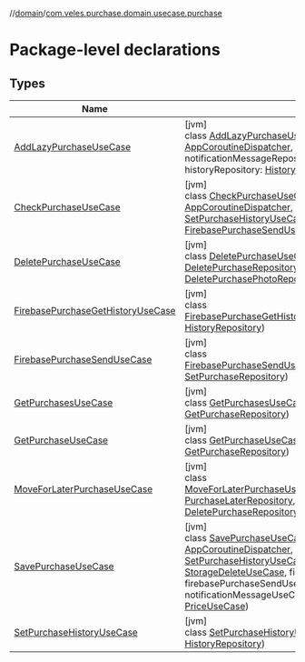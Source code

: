 //[domain](../../index.md)/[com.veles.purchase.domain.usecase.purchase](index.md)

# Package-level declarations

## Types

| Name | Summary |
|---|---|
| [AddLazyPurchaseUseCase](-add-lazy-purchase-use-case/index.md) | [jvm]<br>class [AddLazyPurchaseUseCase](-add-lazy-purchase-use-case/index.md)@Injectconstructor(appCoroutineDispatcher: [AppCoroutineDispatcher](../com.veles.purchase.domain.core.dispatcher/-app-coroutine-dispatcher/index.md), setPurchaseRepository: [SetPurchaseRepository](../com.veles.purchase.domain.repository.purchase/-set-purchase-repository/index.md), notificationMessageRepository: [NotificationMessageRepository](../com.veles.purchase.domain.repository.message/-notification-message-repository/index.md), historyRepository: [HistoryRepository](../com.veles.purchase.domain.repository.history/-history-repository/index.md)) |
| [CheckPurchaseUseCase](-check-purchase-use-case/index.md) | [jvm]<br>class [CheckPurchaseUseCase](-check-purchase-use-case/index.md)@Injectconstructor(coroutineDispatcher: [AppCoroutineDispatcher](../com.veles.purchase.domain.core.dispatcher/-app-coroutine-dispatcher/index.md), setPurchaseHistoryUseCase: [SetPurchaseHistoryUseCase](-set-purchase-history-use-case/index.md), firebasePurchaseSendUseCase: [FirebasePurchaseSendUseCase](-firebase-purchase-send-use-case/index.md)) |
| [DeletePurchaseUseCase](-delete-purchase-use-case/index.md) | [jvm]<br>class [DeletePurchaseUseCase](-delete-purchase-use-case/index.md)@Injectconstructor(deletePurchaseRepository: [DeletePurchaseRepository](../com.veles.purchase.domain.repository.storage/-delete-purchase-repository/index.md), deletePurchasePhotoRepository: [DeletePurchasePhotoRepository](../com.veles.purchase.domain.repository.storage/-delete-purchase-photo-repository/index.md), historyRepository: [HistoryRepository](../com.veles.purchase.domain.repository.history/-history-repository/index.md)) |
| [FirebasePurchaseGetHistoryUseCase](-firebase-purchase-get-history-use-case/index.md) | [jvm]<br>class [FirebasePurchaseGetHistoryUseCase](-firebase-purchase-get-history-use-case/index.md)@Injectconstructor(historyRepository: [HistoryRepository](../com.veles.purchase.domain.repository.history/-history-repository/index.md)) |
| [FirebasePurchaseSendUseCase](-firebase-purchase-send-use-case/index.md) | [jvm]<br>class [FirebasePurchaseSendUseCase](-firebase-purchase-send-use-case/index.md)@Injectconstructor(setPurchaseRepository: [SetPurchaseRepository](../com.veles.purchase.domain.repository.purchase/-set-purchase-repository/index.md)) |
| [GetPurchasesUseCase](-get-purchases-use-case/index.md) | [jvm]<br>class [GetPurchasesUseCase](-get-purchases-use-case/index.md)@Injectconstructor(getPurchaseRepository: [GetPurchaseRepository](../com.veles.purchase.domain.repository.purchase/-get-purchase-repository/index.md)) |
| [GetPurchaseUseCase](-get-purchase-use-case/index.md) | [jvm]<br>class [GetPurchaseUseCase](-get-purchase-use-case/index.md)@Injectconstructor(getPurchaseRepository: [GetPurchaseRepository](../com.veles.purchase.domain.repository.purchase/-get-purchase-repository/index.md)) |
| [MoveForLaterPurchaseUseCase](-move-for-later-purchase-use-case/index.md) | [jvm]<br>class [MoveForLaterPurchaseUseCase](-move-for-later-purchase-use-case/index.md)@Injectconstructor(purchaseLaterRepository: [PurchaseLaterRepository](../com.veles.purchase.domain.repository.purchase/-purchase-later-repository/index.md), deletePurchaseRepository: [DeletePurchaseRepository](../com.veles.purchase.domain.repository.storage/-delete-purchase-repository/index.md)) |
| [SavePurchaseUseCase](-save-purchase-use-case/index.md) | [jvm]<br>class [SavePurchaseUseCase](-save-purchase-use-case/index.md)@Injectconstructor(coroutineDispatcher: [AppCoroutineDispatcher](../com.veles.purchase.domain.core.dispatcher/-app-coroutine-dispatcher/index.md), setPurchaseHistoryUseCase: [SetPurchaseHistoryUseCase](-set-purchase-history-use-case/index.md), storageDeleteUseCase: [StorageDeleteUseCase](../com.veles.purchase.domain.usecase.storage/-storage-delete-use-case/index.md), firebaseStorageUseCase: [FirebaseStorageUseCase](../com.veles.purchase.domain.usecase.storage/-firebase-storage-use-case/index.md), firebasePurchaseSendUseCase: [FirebasePurchaseSendUseCase](-firebase-purchase-send-use-case/index.md), notificationMessageUseCase: [NotificationMessageUseCase](../com.veles.purchase.domain.usecase/-notification-message-use-case/index.md), priceUseCase: [PriceUseCase](../com.veles.purchase.domain.usecase.price/-price-use-case/index.md)) |
| [SetPurchaseHistoryUseCase](-set-purchase-history-use-case/index.md) | [jvm]<br>class [SetPurchaseHistoryUseCase](-set-purchase-history-use-case/index.md)@Injectconstructor(historyRepository: [HistoryRepository](../com.veles.purchase.domain.repository.history/-history-repository/index.md)) |
